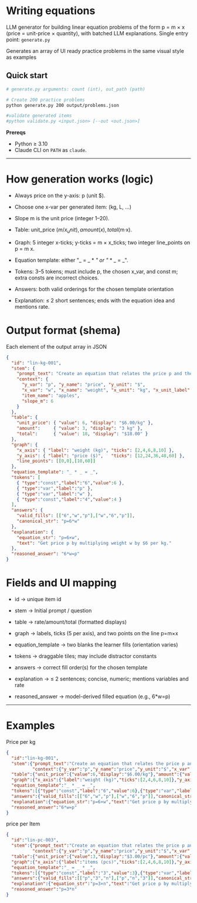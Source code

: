 # Writing equations

LLM generator for building linear equation problems of the form p = m × x (price = unit-price × quantity), with batched LLM explanations.
Single entry point: `generate.py`

Generates an array of UI ready practice problems in the same visual style as examples

## Quick start

```bash
# generate.py arguments: count (int), out_path (path)

# Create 200 practice problems 
python generate.py 200 output/problems.json

#validate generated items
#python validate.py <input.json> [--out <out.json>]

```

**Prereqs**

- Python ≥ 3.10  
- Claude CLI on `PATH` as `claude`.
 
---

# How generation works (logic)

- Always price on the y-axis: p (unit $).

- Choose one x-var per generated item: (kg, L, ...)

- Slope m is the unit price (integer 1–20).

- Table: unit_price ($m/x_unit), amount (x), total ($m·x).

- Graph: 5 integer x-ticks; y-ticks = m × x_ticks; two integer line_points on p = m x.

- Equation template: either "_ = _ * _" or "_ * _ = _".

- Tokens: 3–5 tokens; must include p, the chosen x_var, and const m; extra consts are incorrect choices.

- Answers: both valid orderings for the chosen template orientation

- Explanation: ≤ 2 short sentences; ends with the equation idea and mentions rate.

# Output format (shema)

Each element of the output array in JSON

```json
{
  "id": "lin-kg-001",
  "stem": {
    "prompt_text": "Create an equation that relates the price p and the weight w. Apples cost $6 per kilogram.",
    "context": {
      "y_var": "p", "y_name": "price", "y_unit": "$",
      "x_var": "w", "x_name": "weight", "x_unit": "kg", "x_unit_label": "kg",
      "item_name": "apples",
      "slope_m": 6
    }
  },
  "table": {
    "unit_price": { "value": 6, "display": "$6.00/kg" },
    "amount":     { "value": 3, "display": "3 kg" },
    "total":      { "value": 18, "display": "$18.00" }
  },
  "graph": {
    "x_axis": { "label": "weight (kg)", "ticks": [2,4,6,8,10] },
    "y_axis": { "label": "price ($)",   "ticks": [12,24,36,48,60] },
    "line_points": [[0,0],[10,60]]
  },
  "equation_template": "_ * _ = _",
  "tokens": [
    { "type":"const","label":"6","value":6 },
    { "type":"var","label":"p" },
    { "type":"var","label":"w" },
    { "type":"const","label":"4","value":4 }
  ],
  "answers": {
    "valid_fills": [["6","w","p"],["w","6","p"]],
    "canonical_str": "p=6*w"
  },
  "explanation": {
    "equation_str": "p=6×w",
    "text": "Get price p by multiplying weight w by $6 per kg."
  },
  "reasoned_answer": "6*w=p"
}

```

# Fields and UI mapping

- id → unique item id

- stem → Initial prompt / question

- table → rate/amount/total (formatted displays)

- graph → labels, ticks (5 per axis), and two points on the line p=m×x

- equation_template → two blanks the learner fills (orientation varies)

- tokens → draggable tiles; may include distractor constants

- answers → correct fill order(s) for the chosen template

- explanation → ≤ 2 sentences; concise, numeric; mentions variables and rate

- reasoned_answer → model-derived filled equation (e.g., 6*w=p) 

---
# Examples
Price per kg
```json
{
  "id":"lin-kg-001",
  "stem":{"prompt_text":"Create an equation that relates the price p and the weight w. Apples cost $6 per kilogram.",
          "context":{"y_var":"p","y_name":"price","y_unit":"$","x_var":"w","x_name":"weight","x_unit":"kg","x_unit_label":"kg","item_name":"apples","slope_m":6}},
  "table":{"unit_price":{"value":6,"display":"$6.00/kg"},"amount":{"value":3,"display":"3 kg"},"total":{"value":18,"display":"$18.00"}},
  "graph":{"x_axis":{"label":"weight (kg)","ticks":[2,4,6,8,10]},"y_axis":{"label":"price ($)","ticks":[12,24,36,48,60]},"line_points":[[0,0],[10,60]]},
  "equation_template":"_ * _ = _",
  "tokens":[{"type":"const","label":"6","value":6},{"type":"var","label":"p"},{"type":"var","label":"w"}],
  "answers":{"valid_fills":[["6","w","p"],["w","6","p"]],"canonical_str":"p=6*w"},
  "explanation":{"equation_str":"p=6×w","text":"Get price p by multiplying weight w by $6 per kg."},
  "reasoned_answer":"6*w=p"
}

```

price per Item

```json
{
  "id":"lin-pc-003",
  "stem":{"prompt_text":"Create an equation that relates the price p and the items n. Pencils cost $3 per item.",
          "context":{"y_var":"p","y_name":"price","y_unit":"$","x_var":"n","x_name":"items","x_unit":"pcs","x_unit_label":"pc","item_name":"pencils","slope_m":3}},
  "table":{"unit_price":{"value":3,"display":"$3.00/pc"},"amount":{"value":5,"display":"5 pcs"},"total":{"value":15,"display":"$15.00"}},
  "graph":{"x_axis":{"label":"items (pcs)","ticks":[2,4,6,8,10]},"y_axis":{"label":"price ($)","ticks":[6,12,18,24,30]},"line_points":[[0,0],[10,30]]},
  "equation_template":"_ = _ * _",
  "tokens":[{"type":"const","label":"3","value":3},{"type":"var","label":"p"},{"type":"var","label":"n"},{"type":"const","label":"7","value":7}],
  "answers":{"valid_fills":[["p","3","n"],["p","n","3"]],"canonical_str":"p=3*n"},
  "explanation":{"equation_str":"p=3×n","text":"Get price p by multiplying items n by $3 per pc."},
  "reasoned_answer":"p=3*n"
}

```